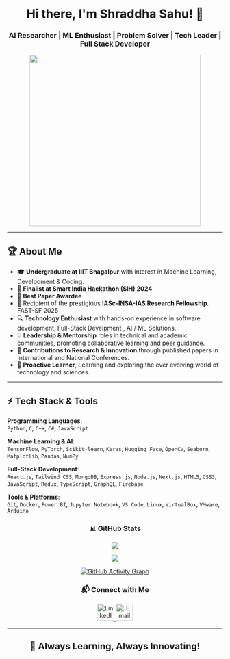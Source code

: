<h1 align="center">Hi there, I'm Shraddha Sahu! 🚀</h1>
<h3 align="center">AI Researcher | ML Enthusiast | Problem Solver | Tech Leader | Full Stack Developer </h3>

<p align="center">
  <img src="https://drive.google.com/uc?export=view&id=1cEzGjRCncrw958mBh9qUa_3bMN8gYXsX" width="400" />
</p>


---

<h2>🏆 About Me</h2>
<ul>
  <li>🎓 <b>Undergraduate at IIIT Bhagalpur</b> with interest in Machine Learning, Develpoment & Coding.</li>
  <li>🏅 <b>Finalist at Smart India Hackathon (SIH) 2024</b></li>
  <li>🏅 <b>Best Paper Awardee</b> </li>
  <li>🏅  Recipient of the prestigious <b>IASc-INSA-IAS Research Fellowship</b>. FAST-SF 2025</li>
  <li>🔍 <b>Technology Enthusiast</b> with hands-on experience in software development, Full-Stack Develpment , AI / ML Solutions.</li>
  <li>💡 <b>Leadership & Mentorship</b> roles in technical and academic communities, promoting collaborative learning and peer guidance.</li>
  <li>🐝 <b>Contributions to Research & Innovation</b> through published papers in International and National Conferences.</li>
  <li>🤖 <b>Proactive Learner</b>, Learning and exploring the ever evolving world of technology and sciences.</li>
</ul>

---

## ⚡ Tech Stack & Tools

**Programming Languages**:  
`Python`, `C`, `C++`, `C#`, `JavaScript`

**Machine Learning & AI**:  
`TensorFlow`, `PyTorch`, `Scikit-learn`, `Keras`, `Hugging Face`, `OpenCV`, `Seaborn`, `Matplotlib`, `Pandas`, `NumPy`

**Full-Stack Development**:  
`React.js`, `Tailwind CSS`, `MongoDB`, `Express.js`, `Node.js`, `Next.js`, `HTML5`, `CSS3`, `JavaScript`, `Redux`, `TypeScript`, `GraphQL`, `Firebase`

**Tools & Platforms**:  
`Git`, `Docker`, `Power BI`, `Jupyter Notebook`, `VS Code`, `Linux`, `VirtualBox`, `VMware`, `Arduino`

<h3 align="center">📊 GitHub Stats</h3>
<p align="center">
  <img src="https://github-readme-stats.vercel.app/api/top-langs?username=shraddha1558&show_icons=true&locale=en&layout=compact" />
</p>
<p align="center">
  <img src="https://github-readme-streak-stats.herokuapp.com/?user=shraddha1558&" />
</p>

<p align="center">
  <a href="https://github.com/ashutosh00710/github-readme-activity-graph">
    <img src="https://github-readme-activity-graph.vercel.app/graph?username=shraddha1558&theme=react-dark" alt="GitHub Activity Graph"/>
  </a>
</p>

<h3 align="center">📬 Connect with Me</h3>
<p align="center">
  <a href="https://www.linkedin.com/in/shraddha1558" target="_blank">
    <img src="https://cdn.jsdelivr.net/gh/devicons/devicon/icons/linkedin/linkedin-original.svg" alt="LinkedIn" width="40" height="40"/>
  </a>
  <a href="mailto:shraddha.sahu@email.com" target="_blank">
    <img src="https://cdn.jsdelivr.net/gh/devicons/devicon/icons/google/google-original.svg" alt="Email" width="40" height="40"/>
  </a>
</p>






---

<h2 align="center">🚀 Always Learning, Always Innovating!</h2>
